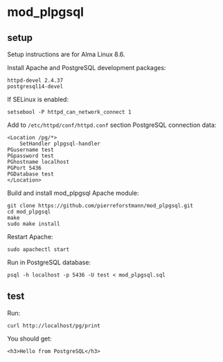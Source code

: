 # mod_plpgsql

## setup 

Setup instructions are for Alma Linux 8.6.

Install Apache and PostgreSQL development packages:

```
httpd-devel 2.4.37
postgresql14-devel
```

If SELinux is enabled:

`setsebool -P httpd_can_network_connect 1`

Add to `/etc/httpd/conf/httpd.conf` section PostgreSQL connection data:

```
<Location /pg/*>
    SetHandler plpgsql-handler
PGusername test
PGpassword test
PGhostname localhost
PGPort 5436
PGDatabase test
</Location>
```
Build and install mod_plpgsql Apache module:

```
git clone https://github.com/pierreforstmann/mod_plpgsql.git
cd mod_plpgsql
make
sudo make install

```

Restart Apache:

`sudo apachectl start`

Run in PostgreSQL database:

`psql -h localhost -p 5436 -U test < mod_plpgsql.sql`

## test
Run:
```
curl http://localhost/pg/print
```
You should get:
```
<h3>Hello from PostgreSQL</h3>
```
